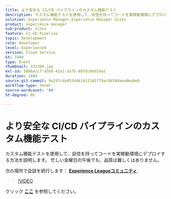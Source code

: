 ```yaml
---
title: より安全な CI/CD パイプラインのカスタム機能テスト
description: カスタム機能テストを使用して、自信を持ってコードを実稼動環境にデプロイする方法を説明します。 忙しい金曜日の午後でも、品質は難しくはありません。
solution: Experience Manager,Experience Manager Sites
product: experience manager
sub-product: sites
feature: CI-CD Pipeline
topic: Development
role: Developer
level: Experienced
version: Cloud Service
kt: 7409
type: Event
thumbnail: 332309.jpg
exl-id: 5896acc7-a5b8-42a1-a57b-88fdc8dd1da2
duration: 1484
source-git-commit: 9a297cda953d4414131657f9ac84580aea0eabeb
workflow-type: tm+mt
source-wordcount: '80'
ht-degree: 0%

---
```


# より安全な CI/CD パイプラインのカスタム機能テスト

カスタム機能テストを使用して、自信を持ってコードを実稼動環境にデプロイする方法を説明します。 忙しい金曜日の午後でも、品質は難しくはありません。

次の場所で会話を続行します： **[Experience Leagueコミュニティ](https://adobe.ly/36Yd3v6)**.

>[!VIDEO](https://video.tv.adobe.com/v/332309/?quality=12&learn=on&hidetitle=true)

クリック **[ここ](/help/adobe-developers-live/assets/custom-functional-tests-cicd.pdf)** を参照してください。
